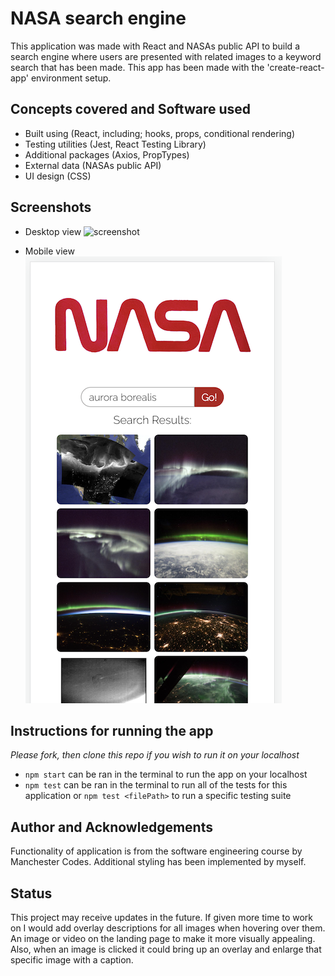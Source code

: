 # NASA search engine

This application was made with React and NASAs public API to build a search engine where users are presented with related images to a keyword search that has been made. This app has been made with the 'create-react-app' environment setup.

## Concepts covered and Software used

- Built using (React, including; hooks, props, conditional rendering) 
- Testing utilities (Jest, React Testing Library)
- Additional packages (Axios, PropTypes)
- External data (NASAs public API)
- UI design (CSS)

## Screenshots

- Desktop view
![screenshot](/src/assets/desktop_Screenshot.png "Desktop view of application")

- Mobile view
![screenshot](/src/assets/mobile_screenshotTwo.png "Mobile view of application")

## Instructions for running the app

*Please fork, then clone this repo if you wish to run it on your localhost*
- `npm start` can be ran in the terminal to run the app on your localhost
- `npm test` can be ran in the terminal to run all of the tests for this application or `npm test <filePath>` to run a specific testing suite

## Author and Acknowledgements

Functionality of application is from the software engineering course by Manchester Codes. Additional styling has been implemented by myself.

## Status

This project may receive updates in the future. If given more time to work on I would add overlay descriptions for all images when hovering over them. An image or video on the landing page to make it more visually appealing. Also, when an image is clicked it could bring up an overlay and enlarge that specific image with a caption.
